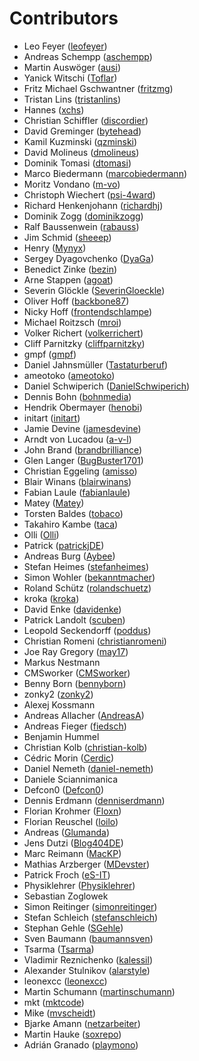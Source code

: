 # Contributors

 * Leo Feyer ([leofeyer](https://github.com/leofeyer))
 * Andreas Schempp ([aschempp](https://github.com/aschempp))
 * Martin Auswöger ([ausi](https://github.com/ausi))
 * Yanick Witschi ([Toflar](https://github.com/Toflar))
 * Fritz Michael Gschwantner ([fritzmg](https://github.com/fritzmg))
 * Tristan Lins ([tristanlins](https://github.com/tristanlins))
 * Hannes ([xchs](https://github.com/xchs))
 * Christian Schiffler ([discordier](https://github.com/discordier))
 * David Greminger ([bytehead](https://github.com/bytehead))
 * Kamil Kuzminski ([qzminski](https://github.com/qzminski))
 * David Molineus ([dmolineus](https://github.com/dmolineus))
 * Dominik Tomasi ([dtomasi](https://github.com/dtomasi))
 * Marco Biedermann ([marcobiedermann](https://github.com/marcobiedermann))
 * Moritz Vondano ([m-vo](https://github.com/m-vo))
 * Christoph Wiechert ([psi-4ward](https://github.com/psi-4ward))
 * Richard Henkenjohann ([richardhj](https://github.com/richardhj))
 * Dominik Zogg ([dominikzogg](https://github.com/dominikzogg))
 * Ralf Baussenwein ([rabauss](https://github.com/rabauss))
 * Jim Schmid ([sheeep](https://github.com/sheeep))
 * Henry ([Mynyx](https://github.com/Mynyx))
 * Sergey Dyagovchenko ([DyaGa](https://github.com/DyaGa))
 * Benedict Zinke ([bezin](https://github.com/bezin))
 * Arne Stappen ([agoat](https://github.com/agoat))
 * Severin Glöckle ([SeverinGloeckle](https://github.com/SeverinGloeckle))
 * Oliver Hoff ([backbone87](https://github.com/backbone87))
 * Nicky Hoff ([frontendschlampe](https://github.com/frontendschlampe))
 * Michael Roitzsch ([mroi](https://github.com/mroi))
 * Volker Richert ([volkerrichert](https://github.com/volkerrichert))
 * Cliff Parnitzky ([cliffparnitzky](https://github.com/cliffparnitzky))
 * gmpf ([gmpf](https://github.com/gmpf))
 * Daniel Jahnsmüller ([Tastaturberuf](https://github.com/Tastaturberuf))
 * ameotoko ([ameotoko](https://github.com/ameotoko))
 * Daniel Schwiperich ([DanielSchwiperich](https://github.com/DanielSchwiperich))
 * Dennis Bohn ([bohnmedia](https://github.com/bohnmedia))
 * Hendrik Obermayer ([henobi](https://github.com/henobi))
 * initart ([initart](https://github.com/initart))
 * Jamie Devine ([jamesdevine](https://github.com/jamesdevine))
 * Arndt von Lucadou ([a-v-l](https://github.com/a-v-l))
 * John Brand ([brandbrilliance](https://github.com/brandbrilliance))
 * Glen Langer ([BugBuster1701](https://github.com/BugBuster1701))
 * Christian Eggeling ([amisso](https://github.com/amisso))
 * Blair Winans ([blairwinans](https://github.com/blairwinans))
 * Fabian Laule ([fabianlaule](https://github.com/fabianlaule))
 * Matey ([Matey](https://github.com/Matey))
 * Torsten Baldes ([tobaco](https://github.com/tobaco))
 * Takahiro Kambe ([taca](https://github.com/taca))
 * Olli ([Olli](https://github.com/Olli))
 * Patrick ([patrickjDE](https://github.com/patrickjDE))
 * Andreas Burg ([Aybee](https://github.com/Aybee))
 * Stefan Heimes ([stefanheimes](https://github.com/stefanheimes))
 * Simon Wohler ([bekanntmacher](https://github.com/bekanntmacher))
 * Roland Schütz ([rolandschuetz](https://github.com/rolandschuetz))
 * kroka ([kroka](https://github.com/kroka))
 * David Enke ([davidenke](https://github.com/davidenke))
 * Patrick Landolt ([scuben](https://github.com/scuben))
 * Leopold Seckendorff ([poddus](https://github.com/poddus))
 * Christian Romeni ([christianromeni](https://github.com/christianromeni))
 * Joe Ray Gregory ([may17](https://github.com/may17))
 * Markus Nestmann
 * CMSworker ([CMSworker](https://github.com/CMSworker))
 * Benny Born ([bennyborn](https://github.com/bennyborn))
 * zonky2 ([zonky2](https://github.com/zonky2))
 * Alexej Kossmann
 * Andreas Allacher ([AndreasA](https://github.com/AndreasA))
 * Andreas Fieger ([fiedsch](https://github.com/fiedsch))
 * Benjamin Hummel
 * Christian Kolb ([christian-kolb](https://github.com/christian-kolb))
 * Cédric Morin ([Cerdic](https://github.com/Cerdic))
 * Daniel Nemeth ([daniel-nemeth](https://github.com/daniel-nemeth))
 * Daniele Sciannimanica
 * Defcon0 ([Defcon0](https://github.com/Defcon0))
 * Dennis Erdmann ([denniserdmann](https://github.com/denniserdmann))
 * Florian Krohmer ([Floxn](https://github.com/Floxn))
 * Florian Reuschel ([loilo](https://github.com/loilo))
 * Andreas ([Glumanda](https://github.com/Glumanda))
 * Jens Dutzi ([Blog404DE](https://github.com/Blog404DE))
 * Marc Reimann ([MacKP](https://github.com/MacKP))
 * Mathias Arzberger ([MDevster](https://github.com/MDevster))
 * Patrick Froch ([eS-IT](https://github.com/eS-IT))
 * Physiklehrer ([Physiklehrer](https://github.com/Physiklehrer))
 * Sebastian Zoglowek
 * Simon Reitinger ([simonreitinger](https://github.com/simonreitinger))
 * Stefan Schleich ([stefanschleich](https://github.com/stefanschleich))
 * Stephan Gehle ([SGehle](https://github.com/SGehle))
 * Sven Baumann ([baumannsven](https://github.com/baumannsven))
 * Tsarma ([Tsarma](https://github.com/Tsarma))
 * Vladimir Reznichenko ([kalessil](https://github.com/kalessil))
 * Alexander Stulnikov ([alarstyle](https://github.com/alarstyle))
 * leonexcc ([leonexcc](https://github.com/leonexcc))
 * Martin Schumann ([martinschumann](https://github.com/martinschumann))
 * mkt ([mktcode](https://github.com/mktcode))
 * Mike ([mvscheidt](https://github.com/mvscheidt))
 * Bjarke Amann ([netzarbeiter](https://github.com/netzarbeiter))
 * Martin Hauke ([soxrepo](https://github.com/soxrepo))
 * Adrián Granado ([playmono](https://github.com/playmono))
